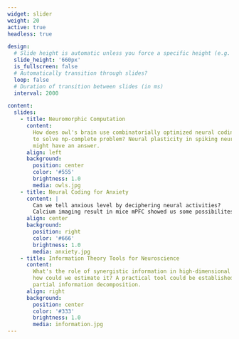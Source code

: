 ```yaml
---
widget: slider
weight: 20
active: true
headless: true

design:
  # Slide height is automatic unless you force a specific height (e.g. '400px')
  slide_height: '660px'
  is_fullscreen: false
  # Automatically transition through slides?
  loop: false
  # Duration of transition between slides (in ms)
  interval: 2000

content:
  slides:
    - title: Neuromorphic Computation
      content: 
        How does owl's brain use combinatorially optimized neural coding 
        to solve np-complete problem? Neural plasticity in spiking neural network
        might have an answer.
      align: left
      background:
        position: center
        color: '#555'
        brightness: 1.0
        media: owls.jpg
    - title: Neural Coding for Anxiety
      content: | 
        Can we tell anxious level by deciphering neural activities? 
        Calcium imaging result in mice mPFC showed us some possibilites.
      align: center
      background:
        position: right
        color: '#666'
        brightness: 1.0
        media: anxiety.jpg
    - title: Information Theory Tools for Neuroscience
      content: 
        What's the role of synergistic information in high-dimensional data, and
        how could we estimate it? A practical tool could be established based on 
        partial information decomposition.
      align: right
      background:
        position: center
        color: '#333'
        brightness: 1.0
        media: information.jpg
---
```

